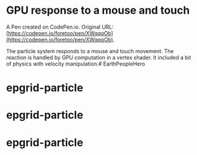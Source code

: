 # GPU response to a mouse and touch

A Pen created on CodePen.io. Original URL: [https://codepen.io/foretoo/pen/XWqqgOb](https://codepen.io/foretoo/pen/XWqqgOb).

The particle system responds to a mouse and touch movement. The reaction is handled by GPU computation in a vertex shader. It included a bit of physics with velocity manipulation.# EarthPeopleHero
# epgrid-particle
# epgrid-particle
# epgrid-particle
